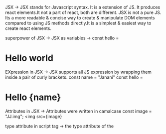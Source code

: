 JSX -> 
    JSX stands for Javascript syntax. It is a extension of JS. It produces react elements.It not a part of react, both are different. JSX is not a pure JS. Its a more readable & concise way to create & manipulate DOM elements compared to using JS methods directly.It is a simplest & easiest way to create react elements.

superpower of JSX ->
    JSX as variables -> const hello = <h1>Hello world </h1>
    EXpression in JSX -> JSX supports all JS expression by wrapping them inside a pair of curly brackets.
                            const name = "Janani"
                            const hello = <h1>Hello {name} </h1>
    Attributes in JSX -> Attributes were written in camalcase
                            const image = "JJ.img";
                            <img src={image} 

type attribute in script tag ->
    the type attribute of the <script> element indicates the type of script represented by the element
    type attribute -> describes the type of script
    default value -> text/js
    script -> type modules -> indicate file type in modules
            type ecmascript -> indicate file is following ECMASCRIPT standard

{TitleComponent} -> It describes variable that returns JSX elements or jS expression
{<TitleComponent/>} -> This value represent a component that is returning some JSX or function that return JSX
{<TitleComponent></TitleComponent/>} -> This is equivalent to the self-closing JSX elements. 